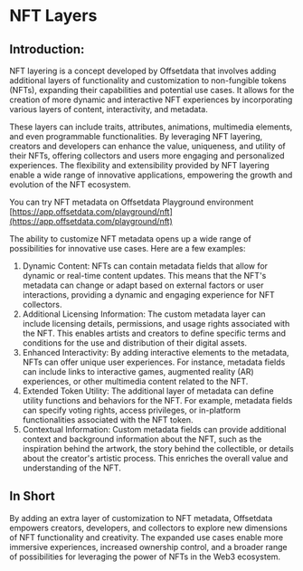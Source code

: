 # NFT Layers

## Introduction:

NFT layering is a concept developed by Offsetdata that involves adding additional layers of functionality and customization to non-fungible tokens (NFTs), expanding their capabilities and potential use cases. It allows for the creation of more dynamic and interactive NFT experiences by incorporating various layers of content, interactivity, and metadata.

These layers can include traits, attributes, animations, multimedia elements, and even programmable functionalities. By leveraging NFT layering, creators and developers can enhance the value, uniqueness, and utility of their NFTs, offering collectors and users more engaging and personalized experiences. The flexibility and extensibility provided by NFT layering enable a wide range of innovative applications, empowering the growth and evolution of the NFT ecosystem.

You can try NFT metadata on Offsetdata Playground environment\
[https://app.offsetdata.com/playground/nft](https://app.offsetdata.com/playground/nft)

The ability to customize NFT metadata opens up a wide range of possibilities for innovative use cases. Here are a few examples:

1. Dynamic Content: NFTs can contain metadata fields that allow for dynamic or real-time content updates. This means that the NFT's metadata can change or adapt based on external factors or user interactions, providing a dynamic and engaging experience for NFT collectors.
2. Additional Licensing Information: The custom metadata layer can include licensing details, permissions, and usage rights associated with the NFT. This enables artists and creators to define specific terms and conditions for the use and distribution of their digital assets.
3. Enhanced Interactivity: By adding interactive elements to the metadata, NFTs can offer unique user experiences. For instance, metadata fields can include links to interactive games, augmented reality (AR) experiences, or other multimedia content related to the NFT.
4. Extended Token Utility: The additional layer of metadata can define utility functions and behaviors for the NFT. For example, metadata fields can specify voting rights, access privileges, or in-platform functionalities associated with the NFT token.
5. Contextual Information: Custom metadata fields can provide additional context and background information about the NFT, such as the inspiration behind the artwork, the story behind the collectible, or details about the creator's artistic process. This enriches the overall value and understanding of the NFT.

## In Short

By adding an extra layer of customization to NFT metadata, Offsetdata empowers creators, developers, and collectors to explore new dimensions of NFT functionality and creativity. The expanded use cases enable more immersive experiences, increased ownership control, and a broader range of possibilities for leveraging the power of NFTs in the Web3 ecosystem.
